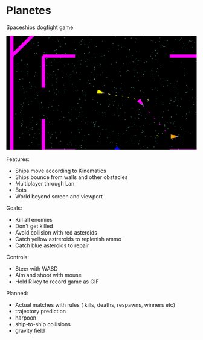 # Planetes
Spaceships dogfight game

![screenshot](game.gif)

Features: 
 - Ships move according to Kinematics  
 - Ships bounce from walls and other obstacles
 - Multiplayer through Lan
 - Bots
 - World beyond screen and viewport

Goals: 
 - Kill all enemies
 - Don't get killed
 - Avoid collision with red asteroids 
 - Catch yellow astreroids to replenish ammo
 - Catch blue asteroids to repair
  
Controls:
 - Steer with WASD
 - Aim and shoot with mouse  
 - Hold R key to record game as GIF

Planned:
 - Actual matches with rules ( kills, deaths, respawns, winners etc)
 - trajectory prediction 
 - harpoon 
 - ship-to-ship collisions	
 - gravity field

